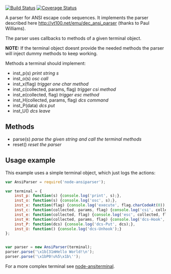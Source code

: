 [![Build Status](https://travis-ci.org/netzkolchose/node-ansiparser.svg?branch=master)](https://travis-ci.org/netzkolchose/node-ansiparser)
[![Coverage Status](https://coveralls.io/repos/netzkolchose/node-ansiparser/badge.svg?branch=master)](https://coveralls.io/r/netzkolchose/node-ansiparser?branch=master)

A parser for ANSI escape code sequences. It implements the parser described here
http://vt100.net/emu/dec_ansi_parser (thanks to Paul Williams).

The parser uses callbacks to methods of a given terminal object.

**NOTE:** If the terminal object doesnt provide the needed methods the parser
will inject dummy methods to keep working.

Methods a terminal should implement:

* inst_p(s)                         *print string s*
* inst_o(s)                         *osc call*
* inst_x(flag)                      *trigger one char method*
* inst_c(collected, params, flag)   *trigger csi method*
* inst_e(collected, flag)           *trigger esc method*
* inst_H(collected, params, flag)   *dcs command*
* inst_P(data)                      *dcs put*
* inst_U()                          *dcs leave*

## Methods

* parse(s)  *parse the given string and call the terminal methods*
* reset()   *reset the parser*

## Usage example
This example uses a simple terminal object, which just logs the actions:
```javascript
var AnsiParser = require('node-ansiparser');

var terminal = {
    inst_p: function(s) {console.log('print', s);},
    inst_o: function(s) {console.log('osc', s);},
    inst_x: function(flag) {console.log('execute', flag.charCodeAt(0));},
    inst_c: function(collected, params, flag) {console.log('csi', collected, params, flag);},
    inst_e: function(collected, flag) {console.log('esc', collected, flag);},
    inst_H: function(collected, params, flag) {console.log('dcs-Hook', collected, params, flag);},
    inst_P: function(dcs) {console.log('dcs-Put', dcs);},
    inst_U: function() {console.log('dcs-Unhook');}
};


var parser = new AnsiParser(terminal);
parser.parse('\x1b[31mHello World!\n');
parser.parse('\x1bP0!u%5\x1b\'');
```
For a more complex terminal see [node-ansiterminal](https://github.com/netzkolchose/node-ansiterminal).